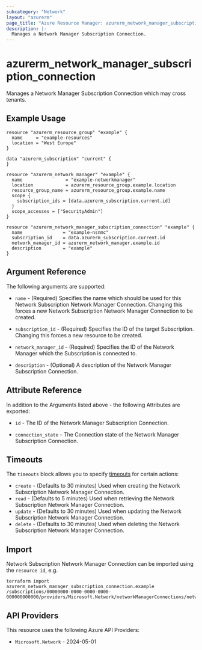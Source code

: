 ```yaml
---
subcategory: "Network"
layout: "azurerm"
page_title: "Azure Resource Manager: azurerm_network_manager_subscription_connection"
description: |-
  Manages a Network Manager Subscription Connection.
---
```


# azurerm_network_manager_subscription_connection

Manages a Network Manager Subscription Connection which may cross tenants.

## Example Usage

```hcl
resource "azurerm_resource_group" "example" {
  name     = "example-resources"
  location = "West Europe"
}

data "azurerm_subscription" "current" {
}

resource "azurerm_network_manager" "example" {
  name                = "example-networkmanager"
  location            = azurerm_resource_group.example.location
  resource_group_name = azurerm_resource_group.example.name
  scope {
    subscription_ids = [data.azurerm_subscription.current.id]
  }
  scope_accesses = ["SecurityAdmin"]
}

resource "azurerm_network_manager_subscription_connection" "example" {
  name               = "example-nsnmc"
  subscription_id    = data.azurerm_subscription.current.id
  network_manager_id = azurerm_network_manager.example.id
  description        = "example"
}
```

## Argument Reference

The following arguments are supported:

* `name` - (Required) Specifies the name which should be used for this Network Subscription Network Manager Connection. Changing this forces a new Network Subscription Network Manager Connection to be created.

* `subscription_id` - (Required) Specifies the ID of the target Subscription. Changing this forces a new resource to be created.

* `network_manager_id` - (Required) Specifies the ID of the Network Manager which the Subscription is connected to.

* `description` - (Optional) A description of the Network Manager Subscription Connection.

## Attribute Reference

In addition to the Arguments listed above - the following Attributes are exported:

* `id` - The ID of the Network Manager Subscription Connection.

* `connection_state` - The Connection state of the Network Manager Subscription Connection.

## Timeouts

The `timeouts` block allows you to specify [timeouts](https://developer.hashicorp.com/terraform/language/resources/configure#define-operation-timeouts) for certain actions:

* `create` - (Defaults to 30 minutes) Used when creating the Network Subscription Network Manager Connection.
* `read` - (Defaults to 5 minutes) Used when retrieving the Network Subscription Network Manager Connection.
* `update` - (Defaults to 30 minutes) Used when updating the Network Subscription Network Manager Connection.
* `delete` - (Defaults to 30 minutes) Used when deleting the Network Subscription Network Manager Connection.

## Import

Network Subscription Network Manager Connection can be imported using the `resource id`, e.g.

```shell
terraform import azurerm_network_manager_subscription_connection.example /subscriptions/00000000-0000-0000-0000-000000000000/providers/Microsoft.Network/networkManagerConnections/networkManagerConnection1
```

## API Providers
<!-- This section is generated, changes will be overwritten -->
This resource uses the following Azure API Providers:

* `Microsoft.Network` - 2024-05-01
